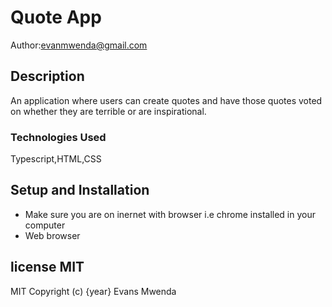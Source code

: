 # Quote App
Author:evanmwenda@gmail.com
## Description
An application where users can create quotes and have those quotes voted on whether they are terrible or are inspirational.


### Technologies Used
Typescript,HTML,CSS
## Setup and Installation
+ Make sure you are on inernet with browser i.e chrome installed in your computer
+ Web browser
## license MIT
MIT Copyright (c) {year} Evans Mwenda
